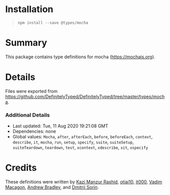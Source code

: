 # Installation
> `npm install --save @types/mocha`

# Summary
This package contains type definitions for mocha (https://mochajs.org).

# Details
Files were exported from https://github.com/DefinitelyTyped/DefinitelyTyped/tree/master/types/mocha.

### Additional Details
 * Last updated: Tue, 11 Aug 2020 19:21:08 GMT
 * Dependencies: none
 * Global values: `Mocha`, `after`, `afterEach`, `before`, `beforeEach`, `context`, `describe`, `it`, `mocha`, `run`, `setup`, `specify`, `suite`, `suiteSetup`, `suiteTeardown`, `teardown`, `test`, `xcontext`, `xdescribe`, `xit`, `xspecify`

# Credits
These definitions were written by [Kazi Manzur Rashid](https://github.com/kazimanzurrashid), [otiai10](https://github.com/otiai10), [jt000](https://github.com/jt000), [Vadim Macagon](https://github.com/enlight), [Andrew Bradley](https://github.com/cspotcode), and [Dmitrii Sorin](https://github.com/1999).
